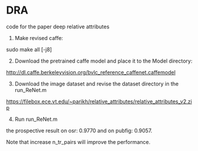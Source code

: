 # DRA
code for the paper deep relative attributes

1. Make revised caffe:

sudo make all [-j8]

2. Download the pretrained caffe model and place it to the Model directory:

http://dl.caffe.berkeleyvision.org/bvlc_reference_caffenet.caffemodel

3. Download the image dataset and revise the dataset directory in the run_ReNet.m

https://filebox.ece.vt.edu/~parikh/relative_attributes/relative_attributes_v2.zip

4. Run run_ReNet.m

the prospective result on osr: 0.9770 and on pubfig: 0.9057.

Note that increase n_tr_pairs will improve the performance.


